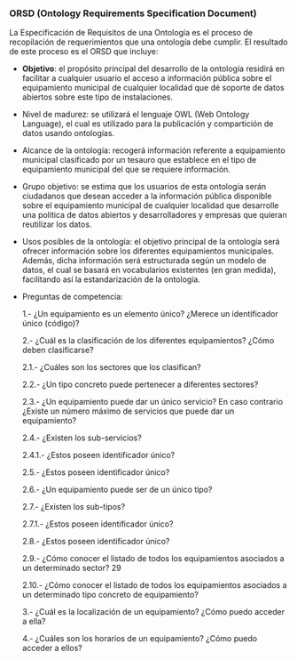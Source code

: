 ### ORSD (Ontology Requirements Specification Document)

La Especificación de Requisitos de una Ontología es el proceso de recopilación de requerimientos que una ontología debe cumplir. 
El resultado de este proceso es el ORSD que incluye: 

  - **Objetivo**: el propósito principal del desarrollo de la ontología residirá en facilitar a cualquier usuario el acceso a información 
    pública sobre el equipamiento municipal de cualquier localidad que dé soporte de datos abiertos sobre este tipo de instalaciones.
    
  - Nivel de madurez: se utilizará el lenguaje OWL (Web Ontology Language), el cual es utilizado para la publicación y compartición 
    de datos usando ontologías. 
  
  - Alcance de la ontología: recogerá información referente a equipamiento municipal clasificado por un tesauro que establece en el 
    tipo de equipamiento municipal del que se requiere información. 
  
  - Grupo objetivo: se estima que los usuarios de esta ontología serán ciudadanos que desean acceder a la información pública disponible
    sobre el equipamiento municipal de cualquier localidad que desarrolle una política de datos abiertos y desarrolladores y empresas 
    que quieran reutilizar los datos. 
    
  - Usos posibles de la ontología: el objetivo principal de la ontología será ofrecer información sobre los diferentes equipamientos 
    municipales. Además, dicha información será estructurada según un modelo de datos, el cual se basará en vocabularios existentes 
    (en gran medida), facilitando así la estandarización de la ontología. 
    
  - Preguntas de competencia: 
    
    1.- ¿Un equipamiento es un elemento único? ¿Merece un identificador único (código)? 
    
    2.- ¿Cuál es la clasificación de los diferentes equipamientos? ¿Cómo deben clasificarse? 
      
      2.1.- ¿Cuáles son los sectores que los clasifican? 
      
      2.2.- ¿Un tipo concreto puede pertenecer a diferentes sectores? 
     
      2.3.- ¿Un equipamiento puede dar un único servicio? En caso contrario ¿Existe un número máximo de servicios que puede dar un 
      equipamiento? 
      
      2.4.- ¿Existen los sub-servicios? 
       
       2.4.1.- ¿Estos poseen identificador único? 
     
     2.5.- ¿Estos poseen identificador único? 
      
      2.6.- ¿Un equipamiento puede ser de un único tipo? 
      
      2.7.- ¿Existen los sub-tipos? 
       
       2.7.1.- ¿Estos poseen identificador único? 
     
     2.8.- ¿Estos poseen identificador único? 
      
      2.9.- ¿Cómo conocer el listado de todos los equipamientos asociados a un determinado sector? 29 
      
      2.10.- ¿Cómo conocer el listado de todos los equipamientos asociados a un determinado tipo concreto de equipamiento? 
    
    3.- ¿Cuál es la localización de un equipamiento? ¿Cómo puedo acceder a ella? 
    
    4.- ¿Cuáles son los horarios de un equipamiento? ¿Cómo puedo acceder a ellos? 

